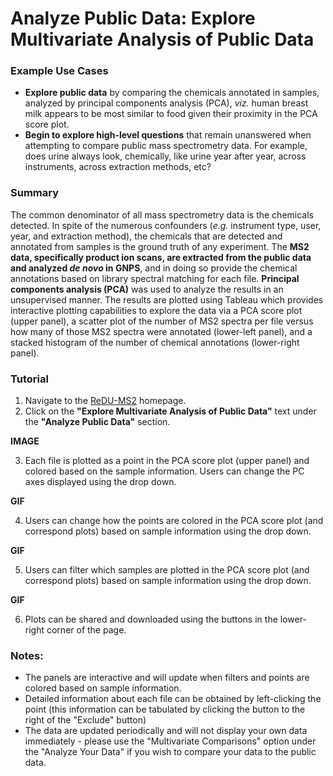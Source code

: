 # Analyze Public Data: Explore Multivariate Analysis of Public Data
 ### Example Use Cases
 * **Explore public data** by comparing the chemicals annotated in samples, analyzed by principal components analysis (PCA), *viz.* human breast milk appears to be most similar to food given their proximity in the PCA score plot.
 * **Begin to explore high-level questions** that remain unanswered when attempting to compare public mass spectrometry data. For example, does urine always look, chemically, like urine year after year, across instruments, across extraction methods, etc?
 
 ### Summary
 The common denominator of all mass spectrometry data is the chemicals detected. In spite of the numerous confounders (*e.g.* instrument type, user, year, and extraction method), the chemicals that are detected and annotated from samples is the ground truth of any experiment. The **MS2 data, specifically product ion scans, are extracted from the public data and analyzed *de novo* in GNPS**, and in doing so provide the chemical annotations based on library spectral matching for each file. **Principal components analysis (PCA)** was used to analyze the results in an unsupervised manner. The results are plotted using Tableau which provides interactive plotting capabilities to explore the data via a PCA score plot (upper panel), a scatter plot of the number of MS2 spectra per file versus how many of those MS2 spectra were annotated (lower-left panel), and a stacked histogram of the number of chemical annotations (lower-right panel).
 
 ### Tutorial
 1. Navigate to the [ReDU-MS2](http://dorresteinappshub.ucsd.edu:5005/) homepage.
 2. Click on the **"Explore Multivariate Analysis of Public Data"** text under the **"Analyze Public Data"** section.
 
 **IMAGE**
 
 3. Each file is plotted as a point in the PCA score plot (upper panel) and colored based on the sample information. Users can change the PC axes displayed using the drop down.

   **GIF**
   
 4. Users can change how the points are colored in the PCA score plot (and correspond plots) based on sample information using the drop down.
      
   **GIF**
 
 5. Users can filter which samples are plotted in the PCA score plot (and correspond plots) based on sample information using the drop down.
      
   **GIF**
 
 6. Plots can be shared and downloaded using the buttons in the lower-right corner of the page.
 
 ### Notes:
 * The panels are interactive and will update when filters and points are colored based on sample information.
 * Detailed information about each file can be obtained by left-clicking the point (this information can be tabulated by clicking the button to the right of the "Exclude" button)
 * The data are updated periodically and will not display your own data immediately - please use the "Multivariate Comparisons" option under the "Analyze Your Data" if you wish to compare your data to the public data.

